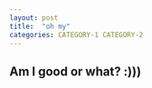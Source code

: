 ```yaml
---
layout: post
title:  "oh my"
categories: CATEGORY-1 CATEGORY-2
---
```



## Am I good or what? :)))
